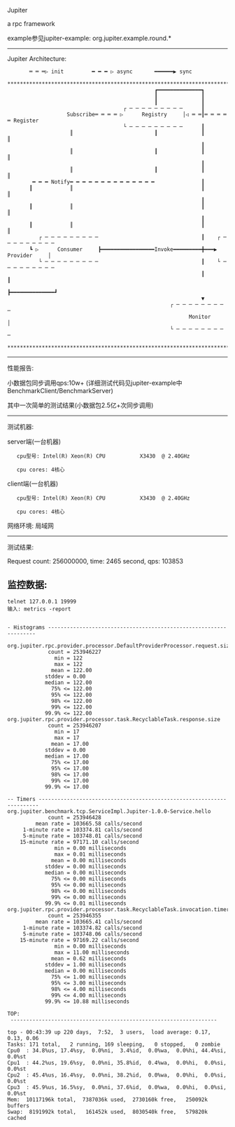 Jupiter

  a rpc framework

  example参见jupiter-example: org.jupiter.example.round.*

  -------------------------------------------------------------------------------------------------------
  Jupiter Architecture:

           ═ ═ ═▷ init         ━ ━ ━ ▷ async       ━━━━━━▶ sync
      ***************************************************************************************************
                                                   ┏━━━━━━━━━━━━━━┓
                                                   ┃              ┃
                                                   ┃              ┃
                                         ┌ ─ ─ ─ ─ ─ ─ ─ ─ ─      ┃
                       Subscribe═ ═ ═ ═ ▷      Registry     │◁ ═ ═┃═ ═ ═ ═ ═ Register
                                         └ ─ ─ ─ ─ ─ ─ ─ ─ ─      ┃
                        ║                          ┃              ┃              ║
                                                                  ┃
                        ║                          ┃              ┃              ║
                                                                  ┃
                        ║                          ┃              ┃              ║
            ━ ━ ━ Notify━ ━ ━ ━ ━ ━ ━ ━ ━ ━ ━ ━ ━ ━               ┃
           ┃            ║                                         ┃              ║
                                                                  ┃
           ┃            ║                                         ┃              ║
                                                                  ┃
           ┃            ║                                         ┃              ║
              ┌ ─ ─ ─ ─ ─ ─ ─ ─ ─                                 ┃    ┌ ─ ─ ─ ─ ─ ─ ─ ─ ─
           ┗ ▷      Consumer     ┣━━━━━━━━━━━━━━━━━Invoke━━━━━━━━━╋━━━▶      Provider     │
              └ ─ ─ ─ ─ ─ ─ ─ ─ ─                                 ┃    └ ─ ─ ─ ─ ─ ─ ─ ─ ─
                                                                  ┃              ┃
                                                                  ┣━━━━━━━━━━━━━━┛
                                                                  ▼
                                                        ┌ ─ ─ ─ ─ ─ ─ ─ ─ ─
                                                              Monitor      │
                                                        └ ─ ─ ─ ─ ─ ─ ─ ─ ─
      ***************************************************************************************************

  -------------------------------------------------------------------------------------------------------

性能报告:

小数据包同步调用qps:10w+
(详细测试代码见jupiter-example中BenchmarkClient/BenchmarkServer)

  其中一次简单的测试结果(小数据包2.5亿+次同步调用)
  
  ------------------------------------------------------------------
  
  测试机器:
  
  server端(一台机器)
  
       cpu型号: Intel(R) Xeon(R) CPU           X3430  @ 2.40GHz
       
       cpu cores: 4核心
       
  client端(一台机器)
  
       cpu型号: Intel(R) Xeon(R) CPU           X3430  @ 2.40GHz
       
       cpu cores: 4核心
       
  网络环境: 局域网
  
  ------------------------------------------------------------------
  
  测试结果:
  
  Request count: 256000000, time: 2465 second, qps: 103853
  
  监控数据:
  ------------------------------------------------------------------
    telnet 127.0.0.1 19999
    输入: metrics -report
  
  
    - Histograms ------------------------------------------------------------------
    
    org.jupiter.rpc.provider.processor.DefaultProviderProcessor.request.size
                 count = 253946227
                   min = 122
                   max = 122
                  mean = 122.00
                stddev = 0.00
                median = 122.00
                  75% <= 122.00
                  95% <= 122.00
                  98% <= 122.00
                  99% <= 122.00
                99.9% <= 122.00
    org.jupiter.rpc.provider.processor.task.RecyclableTask.response.size
                 count = 253946207
                   min = 17
                   max = 17
                  mean = 17.00
                stddev = 0.00
                median = 17.00
                  75% <= 17.00
                  95% <= 17.00
                  98% <= 17.00
                  99% <= 17.00
                99.9% <= 17.00
    
    -- Timers ----------------------------------------------------------------------
    org.jupiter.benchmark.tcp.ServiceImpl.Jupiter-1.0.0-Service.hello
                 count = 253946428
             mean rate = 103665.58 calls/second
         1-minute rate = 103374.81 calls/second
         5-minute rate = 103748.01 calls/second
        15-minute rate = 97171.10 calls/second
                   min = 0.00 milliseconds
                   max = 0.01 milliseconds
                  mean = 0.00 milliseconds
                stddev = 0.00 milliseconds
                median = 0.00 milliseconds
                  75% <= 0.00 milliseconds
                  95% <= 0.00 milliseconds
                  98% <= 0.00 milliseconds
                  99% <= 0.00 milliseconds
                99.9% <= 0.01 milliseconds
    org.jupiter.rpc.provider.processor.task.RecyclableTask.invocation.timer
                 count = 253946355
             mean rate = 103665.41 calls/second
         1-minute rate = 103374.82 calls/second
         5-minute rate = 103748.06 calls/second
        15-minute rate = 97169.22 calls/second
                   min = 0.00 milliseconds
                   max = 11.00 milliseconds
                  mean = 0.62 milliseconds
                stddev = 1.00 milliseconds
                median = 0.00 milliseconds
                  75% <= 1.00 milliseconds
                  95% <= 3.00 milliseconds
                  98% <= 4.00 milliseconds
                  99% <= 4.00 milliseconds
                99.9% <= 10.88 milliseconds
    
    TOP:
    ￼------------------------------------------------------------------

    top - 00:43:39 up 220 days,  7:52,  3 users,  load average: 0.17, 0.13, 0.06
    Tasks: 171 total,   2 running, 169 sleeping,   0 stopped,   0 zombie
    Cpu0  : 34.8%us, 17.4%sy,  0.0%ni,  3.4%id,  0.0%wa,  0.0%hi, 44.4%si,  0.0%st
    Cpu1  : 44.2%us, 19.6%sy,  0.0%ni, 35.8%id,  0.4%wa,  0.0%hi,  0.0%si,  0.0%st
    Cpu2  : 45.4%us, 16.4%sy,  0.0%ni, 38.2%id,  0.0%wa,  0.0%hi,  0.0%si,  0.0%st
    Cpu3  : 45.9%us, 16.5%sy,  0.0%ni, 37.6%id,  0.0%wa,  0.0%hi,  0.0%si,  0.0%st
    Mem:  10117196k total,  7387036k used,  2730160k free,   250092k buffers
    Swap:  8191992k total,   161452k used,  8030540k free,   579820k cached

